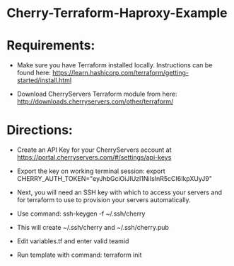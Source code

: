 # Cherry-Terraform-Haproxy-Example
<h1>Requirements:</h1>

- Make sure you have Terraform installed locally. Instructions can be found here: https://learn.hashicorp.com/terraform/getting-started/install.html

- Download CherryServers Terraform module from here: http://downloads.cherryservers.com/other/terraform/

<h1>Directions:</h1>

- Create an API Key for your CherryServers account at https://portal.cherryservers.com/#/settings/api-keys

- Export the key on working terminal session: export CHERRY_AUTH_TOKEN="eyJhbGciOiJIUzI1NiIsInR5cCI6IkpXUyJ9"

- Next, you will need an SSH key with which to access your servers and for terraform to use to provision your servers automatically.

- Use command: ssh-keygen -f ~/.ssh/cherry

- This will create ~/.ssh/cherry and ~/.ssh/cherry.pub

- Edit variables.tf and enter valid teamid

- Run template with command: terraform init

